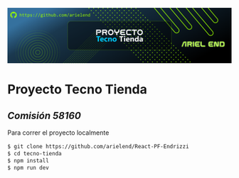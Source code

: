 ![Banner Tecno Tienda](https://github.com/arielend/React-PF-Endrizzi/blob/main/public/images/readme/banner-readme.png)
# Proyecto Tecno Tienda
## _Comisión 58160_

Para correr el proyecto localmente
```
$ git clone https://github.com/arielend/React-PF-Endrizzi
$ cd tecno-tienda
$ npm install
$ npm run dev
```
